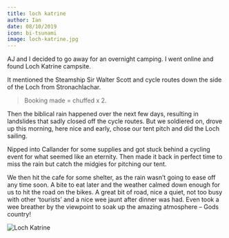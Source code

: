 ```yaml
---
title: loch katrine
author: Ian
date: 08/10/2019
icon: bi-tsunami
image: loch-katrine.jpg
---
```


AJ and I decided to go away for an overnight camping. I went online and found Loch Katrine campsite.

It mentioned the Steamship Sir Walter Scott and cycle routes down the side of the Loch from Stronachlachar.

> Booking made = chuffed x 2.

Then the biblical rain happened over the next few days, resulting in landslides that sadly closed off the cycle routes. But we soldiered on, drove up this morning, here nice and early, chose our tent pitch and did the Loch sailing.

Nipped into Callander for some supplies and got stuck behind a cycling event for what seemed like an eternity. Then made it back in perfect time to miss the rain but catch the midgies for pitching our tent.

We then hit the cafe for some shelter, as the rain wasn’t going to ease off any time soon. A bite to eat later and the weather calmed down enough for us to hit the road on the bikes. A great bit of road, nice a quiet, not too busy with other ‘tourists’ and a nice wee jaunt after dinner was had. Even took a wee breather by the viewpoint to soak up the amazing atmosphere – Gods country!

![Loch Katrine](../assets/loch-katrine-2.jpg)
